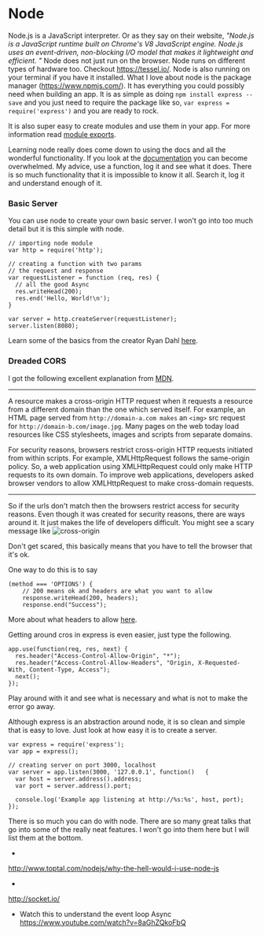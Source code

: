 # Node

Node.js is a JavaScript interpreter. Or as they say on their website, *"Node.js is a JavaScript runtime built on Chrome's V8 JavaScript engine. Node.js uses an event-driven, non-blocking I/O model that makes it lightweight and efficient. "* Node does not just run on the browser. Node runs on different types of hardware too. Checkout https://tessel.io/. Node is also running on your terminal if you have it installed. What I love about node is the package manager (https://www.npmjs.com/). It has everything you could possibly need when building an app. It is as simple as doing `npm install express --save` and you just need to require the package like so, `var express = require('express')` and you are ready to rock. 

It is also super easy to create modules and use them in your app. For more information read [module exports](http://www.sitepoint.com/understanding-module-exports-exports-node-js/). 

Learning node really does come down to using the docs and all the wonderful functionality. If you look at the  [documentation](https://nodejs.org/dist/latest-v5.x/docs/api/documentation.html) you can become overwhelmed. My advice, use a function, log it and see what it does. There is so much functionality that it is impossible to know it all. Search it, log it and understand enough of it. 

### Basic Server
You can use node to create your own basic server. I won't go into too much detail but it is this simple with node. 

```
// importing node module
var http = require('http');

// creating a function with two params
// the request and response
var requestListener = function (req, res) {
  // all the good Async 
  res.writeHead(200);
  res.end('Hello, World!\n');
}

var server = http.createServer(requestListener);
server.listen(8080);
```
Learn some of the basics from the creator Ryan Dahl  [here](https://www.youtube.com/watch?v=F5QO2gJomn4).

### Dreaded CORS
I got the following excellent explanation from [MDN](https://developer.mozilla.org/en-US/docs/Web/HTTP/Access_control_CORS).

---

A resource makes a cross-origin HTTP request when it requests a resource from a different domain than the one which served itself. For example, an HTML page served from `http://domain-a.com makes` an `<img>` src request for `http://domain-b.com/image.jpg`. Many pages on the web today load resources like CSS stylesheets, images and scripts from separate domains.

For security reasons, browsers restrict cross-origin HTTP requests initiated from within scripts.  For example, XMLHttpRequest follows the same-origin policy. So, a web application using XMLHttpRequest could only make HTTP requests to its own domain. To improve web applications, developers asked browser vendors to allow XMLHttpRequest to make cross-domain requests.

---
So if the urls don't match then the browsers restrict access for security reasons. Even though it was created for security reasons, there are ways around it. It just makes the life of developers difficult. You might see a scary message like 
![cross-origin](http://i.stack.imgur.com/z9kyC.png)

Don't get scared, this basically means that you have to tell the browser that it's ok. 

One way to do this is to say
```
(method === 'OPTIONS') {
    // 200 means ok and headers are what you want to allow
    response.writeHead(200, headers);
    response.end("Success");
```
More about what headers to allow [here](https://developer.mozilla.org/en-US/docs/Web/HTTP/Access_control_CORS#Access-Control-Allow-Origin). 

Getting around cros in express is even easier, just type the following. 
```
app.use(function(req, res, next) {
  res.header("Access-Control-Allow-Origin", "*");
  res.header("Access-Control-Allow-Headers", "Origin, X-Requested-With, Content-Type, Access");
  next();
});
```
Play around with it and see what is necessary and what is not to make the error go away. 

Although express is an abstraction around node, it is so clean and simple that is easy to love. Just look at how easy it is to create a server. 

```
var express = require('express');
var app = express();

// creating server on port 3000, localhost
var server = app.listen(3000, '127.0.0.1', function()   {
  var host = server.address().address;
  var port = server.address().port;

  console.log('Example app listening at http://%s:%s', host, port);
});
```
There is so much you can do with node. There are so many great talks that go into some of the really neat features. I won't go into them here but I will list them at the bottom. 

* 
http://www.toptal.com/nodejs/why-the-hell-would-i-use-node-js

* 
http://socket.io/
* Watch this to understand the event loop Async
https://www.youtube.com/watch?v=8aGhZQkoFbQ
